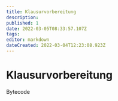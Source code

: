 ```yaml
---
title: Klausurvorbereitung
description: 
published: 1
date: 2022-03-05T08:33:57.107Z
tags: 
editor: markdown
dateCreated: 2022-03-04T12:23:08.923Z
---
```


# Klausurvorbereitung

Bytecode